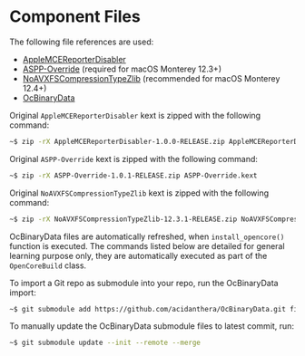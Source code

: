 # Component Files

The following file references are used:

- [AppleMCEReporterDisabler](../../../../../acidanthera/bugtracker/issues/424#issuecomment-535624313)
- [ASPP-Override](../../../../../dortania/OpenCore-Legacy-Patcher/tree/main/payloads/Kexts/Misc) (required for macOS Monterey 12.3+)
- [NoAVXFSCompressionTypeZlib](../../../../../dortania/OpenCore-Legacy-Patcher/tree/main/payloads/Kexts/Misc) (recommended for macOS Monterey 12.4+)
- [OcBinaryData](../../../../../acidanthera/OcBinaryData)

Original `AppleMCEReporterDisabler` kext is zipped with the following command:

```sh
~$ zip -rX AppleMCEReporterDisabler-1.0.0-RELEASE.zip AppleMCEReporterDisabler.kext
```

Original `ASPP-Override` kext is zipped with the following command:

```sh
~$ zip -rX ASPP-Override-1.0.1-RELEASE.zip ASPP-Override.kext
```

Original `NoAVXFSCompressionTypeZlib` kext is zipped with the following command:

```sh
~$ zip -rX NoAVXFSCompressionTypeZlib-12.3.1-RELEASE.zip NoAVXFSCompressionTypeZlib.kext
```

OcBinaryData files are automatically refreshed, when `install_opencore()` function is executed. The commands listed below are detailed for general learning purpose only, they are automatically executed as part of the `OpenCoreBuild` class.

To import a Git repo as submodule into your repo, run the OcBinaryData import:

```sh
~$ git submodule add https://github.com/acidanthera/OcBinaryData.git files/OcBinaryData
```

To manually update the OcBinaryData submodule files to latest commit, run:

```sh
~$ git submodule update --init --remote --merge
```
